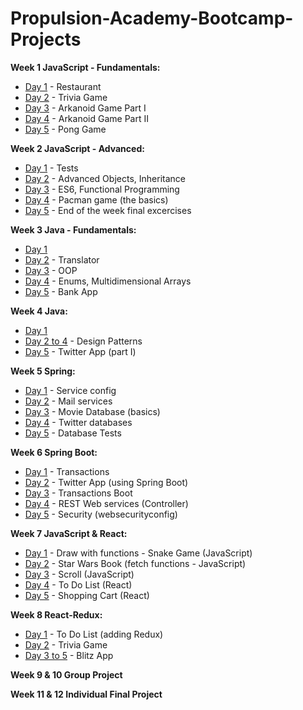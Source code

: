 # Propulsion-Academy-Bootcamp-Projects

**Week 1 JavaScript - Fundamentals:**
  - [Day 1](Week1/Day1) - Restaurant
  - [Day 2](Week1/Day2) - Trivia Game
  - [Day 3](Week1/Day3) - Arkanoid Game Part I
  - [Day 4](Week1/Day4) - Arkanoid Game Part II
  - [Day 5](Week1/Day5) - Pong Game
  
**Week 2 JavaScript - Advanced:**
  - [Day 1](Week2/Day1) - Tests
  - [Day 2](Week2/Day2) - Advanced Objects, Inheritance
  - [Day 3](Week2/Day3) - ES6, Functional Programming
  - [Day 4](Week2/Day4) - Pacman game (the basics)
  - [Day 5](Week2/Day5) - End of the week final excercises
  
**Week 3 Java - Fundamentals:**
  - [Day 1](Week3/Day1)
  - [Day 2](Week3/Day2) - Translator
  - [Day 3](Week3/Day3) - OOP
  - [Day 4](Week3/Day4) - Enums, Multidimensional Arrays
  - [Day 5](Week3/Day5) - Bank App

**Week 4 Java:**
  - [Day 1](Week4/Day1)
  - [Day 2 to 4](Week4/Day2) - Design Patterns
  - [Day 5](Week4/Day5) - Twitter App (part I)
  
**Week 5 Spring:**
  - [Day 1](Week5/Day1) - Service config
  - [Day 2](Week5/Day2) - Mail services
  - [Day 3](Week5/Day3) - Movie Database (basics)
  - [Day 4](Week5/Day4) - Twitter databases
  - [Day 5](Week5/Day5) - Database Tests

**Week 6 Spring Boot:**
  - [Day 1](Week6/Day1) - Transactions
  - [Day 2](Week6/Day2) - Twitter App (using Spring Boot)
  - [Day 3](Week6/Day3) - Transactions Boot 
  - [Day 4](Week6/Day4) - REST Web services (Controller)
  - [Day 5](Week6/Day5) - Security (websecurityconfig)
  
 **Week 7 JavaScript & React:**
  - [Day 1](Week7/Day1) - Draw with functions - Snake Game (JavaScript)
  - [Day 2](Week7/Day2) - Star Wars Book (fetch functions - JavaScript)
  - [Day 3](Week7/Day3) - Scroll (JavaScript)
  - [Day 4](Week7/Day4) - To Do List (React)
  - [Day 5](Week7/Day5) - Shopping Cart (React)
 
 **Week 8 React-Redux:**
  - [Day 1](Week8/Day1) - To Do List (adding Redux)
  - [Day 2](Week8/Day2) - Trivia Game
  - [Day 3 to 5](Week8/Day3) - Blitz App
 
  **Week 9 & 10 Group Project**
  
   **Week 11 & 12 Individual Final Project**

